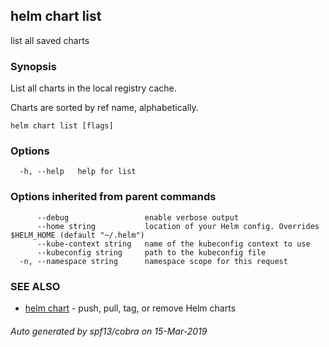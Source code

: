 ## helm chart list

list all saved charts

### Synopsis


List all charts in the local registry cache.

Charts are sorted by ref name, alphabetically.


```
helm chart list [flags]
```

### Options

```
  -h, --help   help for list
```

### Options inherited from parent commands

```
      --debug                 enable verbose output
      --home string           location of your Helm config. Overrides $HELM_HOME (default "~/.helm")
      --kube-context string   name of the kubeconfig context to use
      --kubeconfig string     path to the kubeconfig file
  -n, --namespace string      namespace scope for this request
```

### SEE ALSO

* [helm chart](helm_chart.md)	 - push, pull, tag, or remove Helm charts

###### Auto generated by spf13/cobra on 15-Mar-2019
